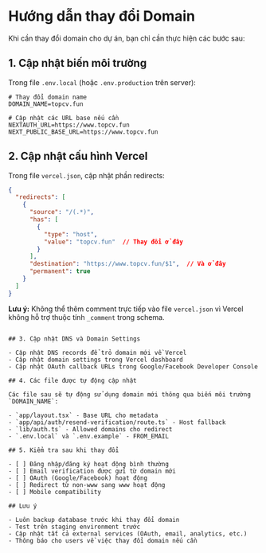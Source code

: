 # Hướng dẫn thay đổi Domain

Khi cần thay đổi domain cho dự án, bạn chỉ cần thực hiện các bước sau:

## 1. Cập nhật biến môi trường

Trong file `.env.local` (hoặc `.env.production` trên server):

```env
# Thay đổi domain name
DOMAIN_NAME=topcv.fun

# Cập nhật các URL base nếu cần
NEXTAUTH_URL=https://www.topcv.fun
NEXT_PUBLIC_BASE_URL=https://www.topcv.fun
```

## 2. Cập nhật cấu hình Vercel

Trong file `vercel.json`, cập nhật phần redirects:

```json
{
  "redirects": [
    {
      "source": "/(.*)",
      "has": [
        {
          "type": "host",
          "value": "topcv.fun"  // Thay đổi ở đây
        }
      ],
      "destination": "https://www.topcv.fun/$1",  // Và ở đây
      "permanent": true
    }
  ]
}
```

**Lưu ý:** Không thể thêm comment trực tiếp vào file `vercel.json` vì Vercel không hỗ trợ thuộc tính `_comment` trong schema.
```

## 3. Cập nhật DNS và Domain Settings

- Cập nhật DNS records để trỏ domain mới về Vercel
- Cập nhật domain settings trong Vercel dashboard
- Cập nhật OAuth callback URLs trong Google/Facebook Developer Console

## 4. Các file được tự động cập nhật

Các file sau sẽ tự động sử dụng domain mới thông qua biến môi trường `DOMAIN_NAME`:

- `app/layout.tsx` - Base URL cho metadata
- `app/api/auth/resend-verification/route.ts` - Host fallback
- `lib/auth.ts` - Allowed domains cho redirect
- `.env.local` và `.env.example` - FROM_EMAIL

## 5. Kiểm tra sau khi thay đổi

- [ ] Đăng nhập/đăng ký hoạt động bình thường
- [ ] Email verification được gửi từ domain mới
- [ ] OAuth (Google/Facebook) hoạt động
- [ ] Redirect từ non-www sang www hoạt động
- [ ] Mobile compatibility

## Lưu ý

- Luôn backup database trước khi thay đổi domain
- Test trên staging environment trước
- Cập nhật tất cả external services (OAuth, email, analytics, etc.)
- Thông báo cho users về việc thay đổi domain nếu cần